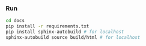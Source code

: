 ### Run

```bash
cd docs
pip install -r requirements.txt
pip install sphinx-autobuild # for localhost
sphinx-autobuild source build/html # for localhost
```



